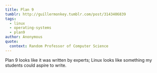 ```yaml
---
title: Plan 9
tumblr: http://guillermonkey.tumblr.com/post/3143406839
tags:
  - linux
  - operating-systems
  - plan9
author: Anonymous
quote:
  context: Random Professor of Computer Science
---
```


Plan 9 looks like it was written by experts; Linux looks like something my students could aspire to write.
